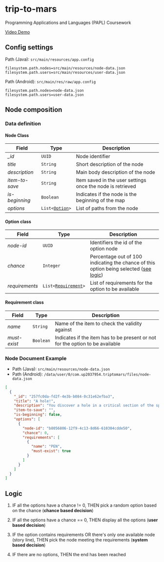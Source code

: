 # trip-to-mars

Programming Applications and Languages (PAPL) Coursework

[Video Demo](https://youtu.be/uoAXjEQZUHQ)

## Config settings

Path (Java): `src/main/resources/app.config`

```shell
filesystem.path.nodes=src/main/resources/node-data.json
filesystem.path.users=src/main/resources/user-data.json
```

Path (Android): `src/main/res/raw/app.config`

```shell
filesystem.path.nodes=node-data.json
filesystem.path.users=user-data.json
```

## Node composition

### Data definition

#### Node Class

| Field | Type | Description |
| ----- | ---- | ----------- |
| *_id* | `UUID` | Node identifier |
| *title* | `String` | Short description of the node |
| *description* | `String` | Main body description of the node |
| *item-to-save* | `String` | Item saved in the user settings once the node is retrieved |
| *is-beginning* | `Boolean` | Indicates if the node is the beginning of the map |
| *options* | <code>List<[Option](#option-class)></code> | List of paths from the node |

#### Option class

| Field | Type | Description |
| ----- | ---- | ----------- |
| *node-id* | `UUID` | Identifiers the id of the option node |
| *chance* | `Integer` | Percentage out of 100 indicating the chance of this option being selected ([see logic](#logic)) |
| *requirements* | <code>List<[Requirement](#requirement-class)></code>  | List of requirements for the option to be available |

#### Requirement class

| Field | Type | Description |
| ----- | ---- | ----------- |
| *name* | `String` | Name of the item to check the validity against |
| *must-exist* | `Boolean` | Indicates if the item has to be present or not for the option to be available |

### Node Document Example

- Path (Java): `src/main/resources/node-data.json`
- Path (Android): `/data/user/0/com.up2037954.triptomars/files/node-data.json`

```json
[
  {
    "_id": "257fc0da-fd2f-4e3b-b084-0c31e62efba3",
    "title": "A hole!",
    "description": "You discover a hole in a critical section of the spaceship",
    "item-to-save": "",
    "is-beginning": false,
    "options": [
      {
        "node-id": "b8056806-12f9-4c13-8d66-610304cdde50",
        "chance": 0,
        "requirements": [
          {
            "name": "PEN",
            "must-exist": true
          }
        ]
      }
    ]
  }
]
```

## Logic

1. IF all the options have a chance != 0, THEN pick a random option based on the chance (**chance based decision**)

2. IF all the options have a chance == 0, THEN display all the options (**user based decision**)

3. IF the option contains requirements OR there's only one available node (story line), THEN pick the node meeting the requirements (**system based decision**)

4. IF there are no options, THEN the end has been reached
